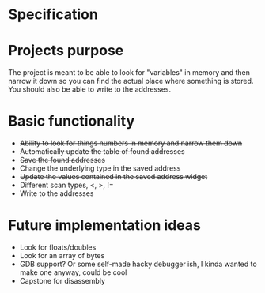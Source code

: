 # Specification

# Projects purpose
The project is meant to be able to look for "variables" in memory and then narrow it down so you can find the actual place where something is stored.
You should also be able to write to the addresses.


# Basic functionality
- ~~Ability to look for things numbers in memory and narrow them down~~
- ~~Automatically update the table of found addresses~~
- ~~Save the found addresses~~
- Change the underlying type in the saved address
- ~~Update the values contained in the saved address widget~~
- Different scan types, <, >, !=
- Write to the addresses

# Future implementation ideas
- Look for floats/doubles
- Look for an array of bytes
- GDB support? Or some self-made hacky debugger ish, I kinda wanted to make one anyway, could be 
  cool
- Capstone for disassembly
